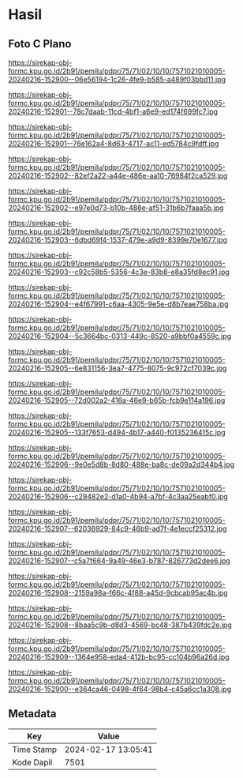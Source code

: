 # Hasil

## Foto C Plano

https://sirekap-obj-formc.kpu.go.id/2b91/pemilu/pdpr/75/71/02/10/10/7571021010005-20240216-152900--06e56194-1c26-4fe9-b585-a489f03bbd11.jpg

https://sirekap-obj-formc.kpu.go.id/2b91/pemilu/pdpr/75/71/02/10/10/7571021010005-20240216-152901--78c7daab-11cd-4bf1-a6e9-ed174f699fc7.jpg

https://sirekap-obj-formc.kpu.go.id/2b91/pemilu/pdpr/75/71/02/10/10/7571021010005-20240216-152901--76e162a4-8d63-4717-ac11-ed5784c9fdff.jpg

https://sirekap-obj-formc.kpu.go.id/2b91/pemilu/pdpr/75/71/02/10/10/7571021010005-20240216-152902--82ef2a22-a44e-486e-aa10-76984f2ca529.jpg

https://sirekap-obj-formc.kpu.go.id/2b91/pemilu/pdpr/75/71/02/10/10/7571021010005-20240216-152902--e97e0d73-b10b-488e-af51-31b6b7faaa5b.jpg

https://sirekap-obj-formc.kpu.go.id/2b91/pemilu/pdpr/75/71/02/10/10/7571021010005-20240216-152903--6dbd69f4-1537-479e-a9d9-8399e70e1677.jpg

https://sirekap-obj-formc.kpu.go.id/2b91/pemilu/pdpr/75/71/02/10/10/7571021010005-20240216-152903--c92c58b5-5356-4c3e-83b8-e8a35fd8ec91.jpg

https://sirekap-obj-formc.kpu.go.id/2b91/pemilu/pdpr/75/71/02/10/10/7571021010005-20240216-152904--e4f67991-c6aa-4305-9e5e-d8b7eae758ba.jpg

https://sirekap-obj-formc.kpu.go.id/2b91/pemilu/pdpr/75/71/02/10/10/7571021010005-20240216-152904--5c3664bc-0313-449c-8520-a9bbf0a4559c.jpg

https://sirekap-obj-formc.kpu.go.id/2b91/pemilu/pdpr/75/71/02/10/10/7571021010005-20240216-152905--6e831156-3ea7-4775-8075-9c972cf7039c.jpg

https://sirekap-obj-formc.kpu.go.id/2b91/pemilu/pdpr/75/71/02/10/10/7571021010005-20240216-152905--72d002a2-416a-46e9-b65b-fcb9e114a196.jpg

https://sirekap-obj-formc.kpu.go.id/2b91/pemilu/pdpr/75/71/02/10/10/7571021010005-20240216-152905--133f7653-d494-4b17-a440-f0135236415c.jpg

https://sirekap-obj-formc.kpu.go.id/2b91/pemilu/pdpr/75/71/02/10/10/7571021010005-20240216-152906--9e0e5d8b-8d80-488e-ba8c-de09a2d344b4.jpg

https://sirekap-obj-formc.kpu.go.id/2b91/pemilu/pdpr/75/71/02/10/10/7571021010005-20240216-152906--c29482e2-d1a0-4b94-a7bf-4c3aa25eabf0.jpg

https://sirekap-obj-formc.kpu.go.id/2b91/pemilu/pdpr/75/71/02/10/10/7571021010005-20240216-152907--62036929-84c9-46b9-ad7f-4e1eccf25312.jpg

https://sirekap-obj-formc.kpu.go.id/2b91/pemilu/pdpr/75/71/02/10/10/7571021010005-20240216-152907--c5a7f664-9a49-46e3-b787-826773d2dee6.jpg

https://sirekap-obj-formc.kpu.go.id/2b91/pemilu/pdpr/75/71/02/10/10/7571021010005-20240216-152908--2159a98a-f66c-4f88-a45d-9cbcab95ac4b.jpg

https://sirekap-obj-formc.kpu.go.id/2b91/pemilu/pdpr/75/71/02/10/10/7571021010005-20240216-152908--8baa5c9b-d8d3-4569-bc48-387b439fdc2e.jpg

https://sirekap-obj-formc.kpu.go.id/2b91/pemilu/pdpr/75/71/02/10/10/7571021010005-20240216-152909--1364e958-eda4-412b-bc95-cc104b96a26d.jpg

https://sirekap-obj-formc.kpu.go.id/2b91/pemilu/pdpr/75/71/02/10/10/7571021010005-20240216-152900--e364ca46-0498-4f64-98b4-c45a6cc1a308.jpg


## Metadata

| Key        | Value               |
| ---------- | ------------------- |
| Time Stamp | 2024-02-17 13:05:41 |
| Kode Dapil | 7501                |



